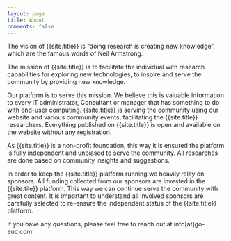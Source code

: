 ```yaml
---
layout: page
title: About
comments: false
---
```

The vision of {{site.title}} is “doing research is creating new knowledge”, which are the famous words of Neil Armstrong.

The mission of {{site.title}} is to facilitate the individual with research capabilities for exploring new technologies, to inspire and serve the community by providing new knowledge.

Our platform is to serve this mission. We believe this is valuable information to every IT administrator, Consultant or manager that has something to do with end-user computing. {{site.title}} is serving the community using our website and various community events, facilitating the {{site.title}} researchers. Everything published on {{site.title}} is open and available on the website without any registration.

As {{site.title}} is a non-profit foundation, this way it is ensured the platform is fully independent and unbiased to serve the community. All researches are done based on community insights and suggestions.

In order to keep the {{site.title}} platform running we heavily relay on sponsors. All funding collected from our sponsors are invested in the {{site.tile}} platform. This way we can continue serve the community with great content. It is important to understand all involved sponsors are carefully selected to re-ensure the independent status of the {{site.title}} platform.

If you have any questions, please feel free to reach out at info[at]go-euc.com.